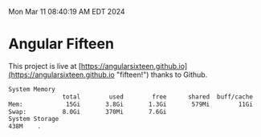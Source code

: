 Mon Mar 11 08:40:19 AM EDT 2024

# Angular Fifteen


This project is live at [https://angularsixteen.github.io](https://angularsixteen.github.io "fifteen!") thanks to Github.

```bash
System Memory
               total        used        free      shared  buff/cache   available
Mem:            15Gi       3.8Gi       1.3Gi       579Mi        11Gi        11Gi
Swap:          8.0Gi       370Mi       7.6Gi
System Storage
438M	.
```
```bash
